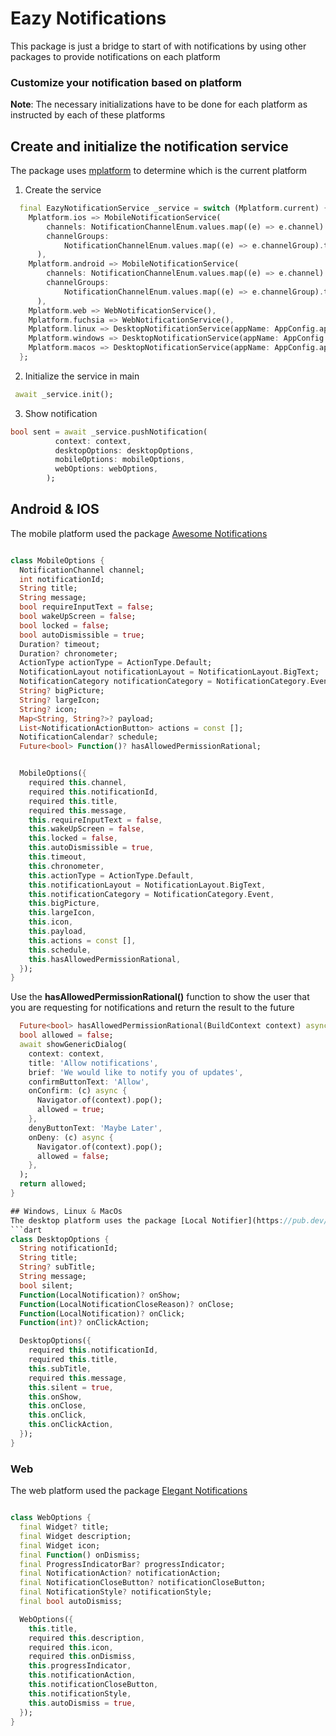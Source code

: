 # Eazy Notifications
This package is just a bridge to start of with notifications by using other packages to provide notifications on each platform


### Customize your notification based on platform

**Note**: The necessary initializations have to be done for each platform as instructed by each of these platforms

## Create and initialize the notification service
The package uses [mplatform](https://pub.dev/packages/mplatform) to determine which is the current platform

1) Create the service
```dart
  final EazyNotificationService _service = switch (Mplatform.current) {
    Mplatform.ios => MobileNotificationService(
        channels: NotificationChannelEnum.values.map((e) => e.channel).toList(),
        channelGroups:
            NotificationChannelEnum.values.map((e) => e.channelGroup).toList(),
      ),
    Mplatform.android => MobileNotificationService(
        channels: NotificationChannelEnum.values.map((e) => e.channel).toList(),
        channelGroups:
            NotificationChannelEnum.values.map((e) => e.channelGroup).toList(),
      ),
    Mplatform.web => WebNotificationService(),
    Mplatform.fuchsia => WebNotificationService(),
    Mplatform.linux => DesktopNotificationService(appName: AppConfig.appName),
    Mplatform.windows => DesktopNotificationService(appName: AppConfig.appName),
    Mplatform.macos => DesktopNotificationService(appName: AppConfig.appName),
  };
```



2) Initialize the service in main
```dart
 await _service.init();
```

3) Show notification
```dart
bool sent = await _service.pushNotification(
          context: context,
          desktopOptions: desktopOptions,
          mobileOptions: mobileOptions,
          webOptions: webOptions,
        );
```

## Android & IOS
The mobile platform used the package [Awesome Notifications](https://pub.dev/packages/awesome_notifications)

```dart

class MobileOptions {
  NotificationChannel channel;
  int notificationId;
  String title;
  String message;
  bool requireInputText = false;
  bool wakeUpScreen = false;
  bool locked = false;
  bool autoDismissible = true;
  Duration? timeout;
  Duration? chronometer;
  ActionType actionType = ActionType.Default;
  NotificationLayout notificationLayout = NotificationLayout.BigText;
  NotificationCategory notificationCategory = NotificationCategory.Event;
  String? bigPicture;
  String? largeIcon;
  String? icon;
  Map<String, String?>? payload;
  List<NotificationActionButton> actions = const [];
  NotificationCalendar? schedule;
  Future<bool> Function()? hasAllowedPermissionRational;


  MobileOptions({
    required this.channel,
    required this.notificationId,
    required this.title,
    required this.message,
    this.requireInputText = false,
    this.wakeUpScreen = false,
    this.locked = false,
    this.autoDismissible = true,
    this.timeout,
    this.chronometer,
    this.actionType = ActionType.Default,
    this.notificationLayout = NotificationLayout.BigText,
    this.notificationCategory = NotificationCategory.Event,
    this.bigPicture,
    this.largeIcon,
    this.icon,
    this.payload,
    this.actions = const [],
    this.schedule,
    this.hasAllowedPermissionRational,
  });
}

```

Use the **hasAllowedPermissionRational()** function to show the user that you are requesting for notifications and return the result to the future
```dart
  Future<bool> hasAllowedPermissionRational(BuildContext context) async {
  bool allowed = false;
  await showGenericDialog(
    context: context,
    title: 'Allow notifications',
    brief: 'We would like to notify you of updates',
    confirmButtonText: 'Allow',
    onConfirm: (c) async {
      Navigator.of(context).pop();
      allowed = true;
    },
    denyButtonText: 'Maybe Later',
    onDeny: (c) async {
      Navigator.of(context).pop();
      allowed = false;
    },
  );
  return allowed;
}

## Windows, Linux & MacOs
The desktop platform uses the package [Local Notifier](https://pub.dev/packages/local_notifier)
```dart
class DesktopOptions {
  String notificationId;
  String title;
  String? subTitle;
  String message;
  bool silent;
  Function(LocalNotification)? onShow;
  Function(LocalNotificationCloseReason)? onClose;
  Function(LocalNotification)? onClick;
  Function(int)? onClickAction;

  DesktopOptions({
    required this.notificationId,
    required this.title,
    this.subTitle,
    required this.message,
    this.silent = true,
    this.onShow,
    this.onClose,
    this.onClick,
    this.onClickAction,
  });
}

```

### Web
The web platform used the package [Elegant Notifications](https://pub.dev/packages/elegant_notification)

```dart

class WebOptions {
  final Widget? title;
  final Widget description;
  final Widget icon;
  final Function() onDismiss;
  final ProgressIndicatorBar? progressIndicator;
  final NotificationAction? notificationAction;
  final NotificationCloseButton? notificationCloseButton;
  final NotificationStyle? notificationStyle;
  final bool autoDismiss;

  WebOptions({
    this.title,
    required this.description,
    required this.icon,
    required this.onDismiss,
    this.progressIndicator,
    this.notificationAction,
    this.notificationCloseButton,
    this.notificationStyle,
    this.autoDismiss = true,
  });
}

```